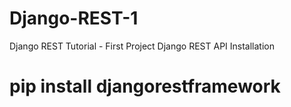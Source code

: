 # Django-REST-1
Django REST Tutorial - First Project
Django REST API Installation

# pip install djangorestframework 

